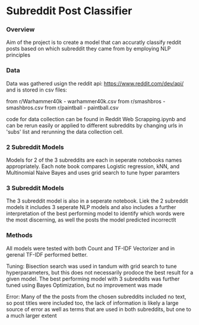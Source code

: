 # Subreddit Post Classifier

### Overview
Aim of the project is to create a model that can accuratly classify reddit posts based on which subreddit they came from by employing NLP principles

### Data
Data was gathered usign the reddit api: https://www.reddit.com/dev/api/ and is stored in csv files:

from r/Warhammer40k - warhammer40k.csv
from r/smashbros - smashbros.csv
from r/paintball - paintball.csv

code for data collection can be found in Reddit Web Scrapping.ipynb and can be rerun easily or applied to different subreddits by changing urls in 'subs' list and rerunning the data collection cell.

### 2 Subreddit Models
Models for 2 of the 3 subreddits are each in seperate notebooks names appropriately.
Each note book compares Logistic regression, kNN, and Multinomial Naive Bayes and uses grid search to tune hyper paramters

### 3 Subreddit Models
The 3 subreddit model is also in a seperate notebook. Liek the 2 subreddit models it includes 3 seperate NLP models and also includes a further interpretation of the best performing model to identify which words were the most discerning, as well the posts the model predicted incorrectlt

### Methods
All models were tested with both Count and TF-IDF Vectorizer and in gerenal TF-IDF performed better. 

Tuning:
Bisection search was used in tandum with grid search to tune hyperparameters, but this does not necessarily prodoce the best result for a given model. The best performing model with 3 subreddits was further tuned using Bayes Optimization, but no improvement was made

Error:
Many of the the posts from the chosen subreddits included no text, so post titles were included too, the lack of information is likely a large source of error as well as terms that are used in both subreddits, but one to a much larger extent

